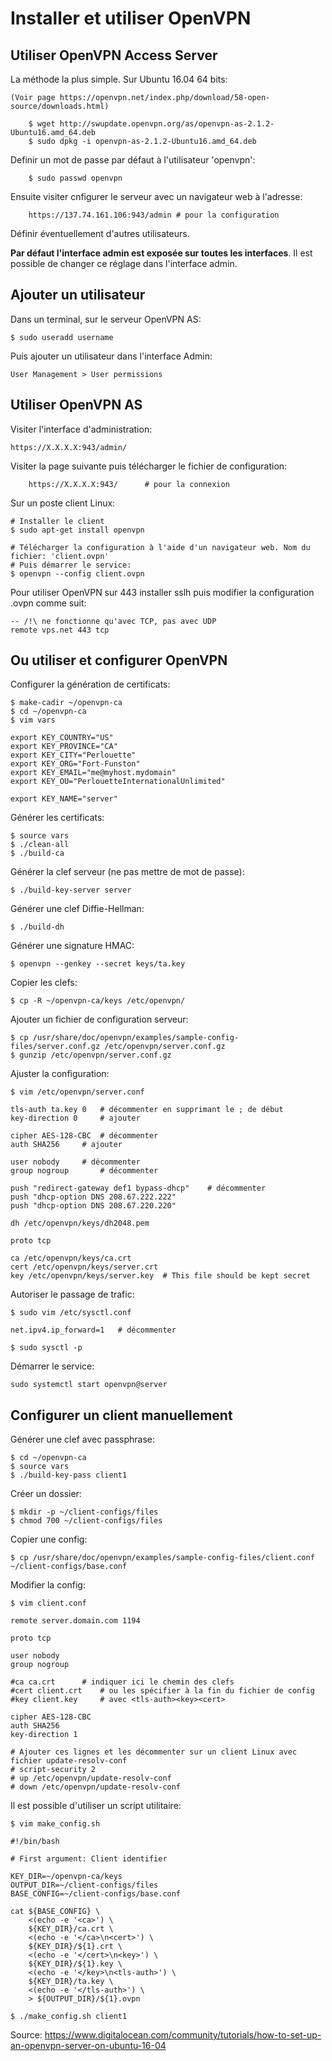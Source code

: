 # Installer et utiliser OpenVPN

## Utiliser OpenVPN Access Server

La méthode la plus simple. Sur Ubuntu 16.04 64 bits:

	(Voir page https://openvpn.net/index.php/download/58-open-source/downloads.html)

        $ wget http://swupdate.openvpn.org/as/openvpn-as-2.1.2-Ubuntu16.amd_64.deb
        $ sudo dpkg -i openvpn-as-2.1.2-Ubuntu16.amd_64.deb

Definir un mot de passe par défaut à l'utilisateur 'openvpn':

        $ sudo passwd openvpn
       
Ensuite visiter cnfigurer le serveur avec un navigateur web à l'adresse:

        https://137.74.161.106:943/admin # pour la configuration

Définir éventuellement d'autres utilisateurs.

**Par défaut l'interface admin est exposée sur toutes les interfaces**. Il est possible de
changer ce réglage dans l'interface admin.


## Ajouter un utilisateur

Dans un terminal, sur le serveur OpenVPN AS:

	$ sudo useradd username

Puis ajouter un utilisateur dans l'interface Admin:

	User Management > User permissions 


## Utiliser OpenVPN AS

Visiter l'interface d'administration:

	https://X.X.X.X:943/admin/

Visiter la page suivante puis télécharger le fichier de configuration:

        https://X.X.X.X:943/      # pour la connexion
        
Sur un poste client Linux:

	# Installer le client
	$ sudo apt-get install openvpn
	
	# Télécharger la configuration à l'aide d'un navigateur web. Nom du fichier: 'client.ovpn'
	# Puis démarrer le service:
	$ openvpn --config client.ovpn
	
Pour utiliser OpenVPN sur 443 installer sslh puis modifier la configuration .ovpn comme suit:

	-- /!\ ne fonctionne qu'avec TCP, pas avec UDP
	remote vps.net 443 tcp


## Ou utiliser et configurer OpenVPN

Configurer la génération de certificats:

	$ make-cadir ~/openvpn-ca 
	$ cd ~/openvpn-ca
	$ vim vars 

	export KEY_COUNTRY="US"
	export KEY_PROVINCE="CA"
	export KEY_CITY="Perlouette"
	export KEY_ORG="Fort-Funston"
	export KEY_EMAIL="me@myhost.mydomain"
	export KEY_OU="PerlouetteInternationalUnlimited"

	export KEY_NAME="server"

Générer les certificats:

	$ source vars
	$ ./clean-all
	$ ./build-ca

Générer la clef serveur (ne pas mettre de mot de passe):

	$ ./build-key-server server
	
Générer une clef Diffie-Hellman:

	$ ./build-dh

Générer une signature HMAC:

	$ openvpn --genkey --secret keys/ta.key

Copier les clefs:

	$ cp -R ~/openvpn-ca/keys /etc/openvpn/

Ajouter un fichier de configuration serveur:

	$ cp /usr/share/doc/openvpn/examples/sample-config-files/server.conf.gz /etc/openvpn/server.conf.gz
	$ gunzip /etc/openvpn/server.conf.gz

Ajuster la configuration:

	$ vim /etc/openvpn/server.conf
	
	tls-auth ta.key 0 	# décommenter en supprimant le ; de début
	key-direction 0		# ajouter
	
	cipher AES-128-CBC	# décommenter
	auth SHA256		# ajouter
	
	user nobody		# décommenter
	group nogroup		# décommenter

	push "redirect-gateway def1 bypass-dhcp"	# décommenter
	push "dhcp-option DNS 208.67.222.222"	
	push "dhcp-option DNS 208.67.220.220"

	dh /etc/openvpn/keys/dh2048.pem

	proto tcp

	ca /etc/openvpn/keys/ca.crt
	cert /etc/openvpn/keys/server.crt
	key /etc/openvpn/keys/server.key  # This file should be kept secret

Autoriser le passage de trafic:

	$ sudo vim /etc/sysctl.conf

	net.ipv4.ip_forward=1	# décommenter

	$ sudo sysctl -p

Démarrer le service: 
	
	sudo systemctl start openvpn@server 


## Configurer un client manuellement

Générer une clef avec passphrase:

	$ cd ~/openvpn-ca
	$ source vars
	$ ./build-key-pass client1

Créer un dossier:

	$ mkdir -p ~/client-configs/files
	$ chmod 700 ~/client-configs/files

Copier une config:

	$ cp /usr/share/doc/openvpn/examples/sample-config-files/client.conf ~/client-configs/base.conf

Modifier la config:

	$ vim client.conf
	
	remote server.domain.com 1194

	proto tcp

	user nobody
	group nogroup

	#ca ca.crt 		# indiquer ici le chemin des clefs
	#cert client.crt	# ou les spécifier à la fin du fichier de config
	#key client.key		# avec <tls-auth><key><cert>

	cipher AES-128-CBC
	auth SHA256
	key-direction 1

	# Ajouter ces lignes et les décommenter sur un client Linux avec fichier update-resolv-conf
	# script-security 2
	# up /etc/openvpn/update-resolv-conf
	# down /etc/openvpn/update-resolv-conf

Il est possible d'utiliser un script utilitaire:

	$ vim make_config.sh

	#!/bin/bash

	# First argument: Client identifier

	KEY_DIR=~/openvpn-ca/keys
	OUTPUT_DIR=~/client-configs/files
	BASE_CONFIG=~/client-configs/base.conf

	cat ${BASE_CONFIG} \
	    <(echo -e '<ca>') \
	    ${KEY_DIR}/ca.crt \
	    <(echo -e '</ca>\n<cert>') \
	    ${KEY_DIR}/${1}.crt \
	    <(echo -e '</cert>\n<key>') \
	    ${KEY_DIR}/${1}.key \
	    <(echo -e '</key>\n<tls-auth>') \
	    ${KEY_DIR}/ta.key \
	    <(echo -e '</tls-auth>') \
	    > ${OUTPUT_DIR}/${1}.ovpn

	$ ./make_config.sh client1


Source: https://www.digitalocean.com/community/tutorials/how-to-set-up-an-openvpn-server-on-ubuntu-16-04
